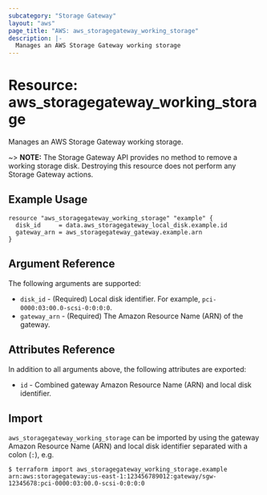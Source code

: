 ```yaml
---
subcategory: "Storage Gateway"
layout: "aws"
page_title: "AWS: aws_storagegateway_working_storage"
description: |-
  Manages an AWS Storage Gateway working storage
---
```


# Resource: aws_storagegateway_working_storage

Manages an AWS Storage Gateway working storage.

~> **NOTE:** The Storage Gateway API provides no method to remove a working storage disk. Destroying this resource does not perform any Storage Gateway actions.

## Example Usage

```hcl
resource "aws_storagegateway_working_storage" "example" {
  disk_id     = data.aws_storagegateway_local_disk.example.id
  gateway_arn = aws_storagegateway_gateway.example.arn
}
```

## Argument Reference

The following arguments are supported:

* `disk_id` - (Required) Local disk identifier. For example, `pci-0000:03:00.0-scsi-0:0:0:0`.
* `gateway_arn` - (Required) The Amazon Resource Name (ARN) of the gateway.

## Attributes Reference

In addition to all arguments above, the following attributes are exported:

* `id` - Combined gateway Amazon Resource Name (ARN) and local disk identifier.

## Import

`aws_storagegateway_working_storage` can be imported by using the gateway Amazon Resource Name (ARN) and local disk identifier separated with a colon (`:`), e.g.

```
$ terraform import aws_storagegateway_working_storage.example arn:aws:storagegateway:us-east-1:123456789012:gateway/sgw-12345678:pci-0000:03:00.0-scsi-0:0:0:0
```
